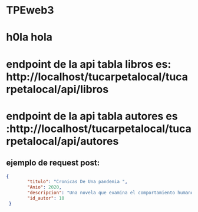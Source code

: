 # TPEweb3
# h0la hola 

# endpoint de la api tabla libros es: http://localhost/tucarpetalocal/tucarpetalocal/api/libros

# endpoint de la api tabla autores es :http://localhost/tucarpetalocal/tucarpetalocal/api/autores




## ejemplo de request post:


```json
{
        "titulo": "Cronicas De Una pandemia ",
        "Anio": 2020,
        "descripcion": "Una novela que examina el comportamiento humano frente a calamidades como lo fue una pandemia en el año 2020. Y las razones de la mala organizacion social frente a situaciones que van mas alla del conocimiento humano",
        "id_autor": 10
 }
 ```